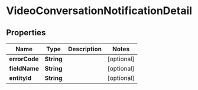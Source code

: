 
# VideoConversationNotificationDetail

## Properties
Name | Type | Description | Notes
------------ | ------------- | ------------- | -------------
**errorCode** | **String** |  |  [optional]
**fieldName** | **String** |  |  [optional]
**entityId** | **String** |  |  [optional]



